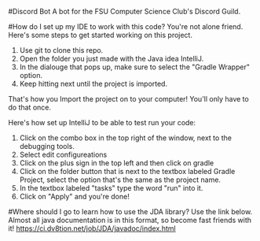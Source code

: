#Discord Bot
A bot for the FSU Computer Science Club's Discord Guild.

#How do I set up my IDE to work with this code?
You're not alone friend. Here's some steps to get started working on this project.

1. Use git to clone this repo.
2. Open the folder you just made with the Java idea IntelliJ.
3. In the dialouge that pops up, make sure to select the "Gradle Wrapper" option.
4. Keep hitting next until the project is imported.

That's how you Import the project on to your computer!
You'll only have to do that once.

Here's how set up IntelliJ to be able to test run your code:

1. Click on the combo box in the top right of the window, next to the debugging tools.
2. Select edit configureations
3. Click on the plus sign in the top left and then click on gradle
4. Click on the folder button that is next to the textbox labeled Gradle Project, select the option that's the same as the project name.
5. In the textbox labeled "tasks" type the word "run" into it.
6. Click on "Apply" and you're done!

#Where should I go to learn how to use the JDA library?
Use the link below. Almost all java documentation is in this format, so become fast friends with it!
https://ci.dv8tion.net/job/JDA/javadoc/index.html
